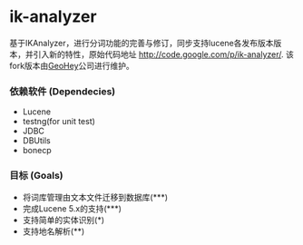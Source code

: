 # ik-analyzer
基于IKAnalyzer，进行分词功能的完善与修订，同步支持lucene各发布版本版本，并引入新的特性，原始代码地址 http://code.google.com/p/ik-analyzer/.
该fork版本由[GeoHey](https://geohey.com/)公司进行维护。

### 依赖软件 (Dependecies)
- Lucene
- testng(for unit test)
- JDBC
- DBUtils
- bonecp

### 目标 (Goals)
- 将词库管理由文本文件迁移到数据库(***)
- 完成Lucene 5.x的支持(***)
- 支持简单的实体识别(*)
- 支持地名解析(**)
